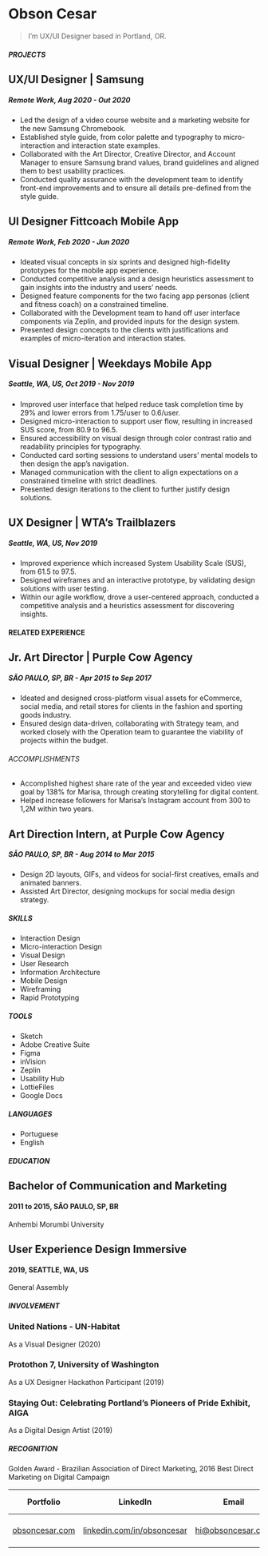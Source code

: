 # Obson Cesar

> I’m UX/UI Designer based in Portland, OR.

##### PROJECTS

## UX/UI Designer | Samsung
##### Remote Work, Aug 2020 - Out 2020

- Led the design of a video course website and a marketing website for the new Samsung Chromebook.
- Established style guide, from color palette and typography to micro-interaction and interaction state examples.
- Collaborated with the Art Director, Creative Director, and Account Manager to ensure Samsung brand values, brand guidelines and aligned them to best usability practices. 
- Conducted quality assurance with the development team to identify front-end improvements and to ensure all details pre-defined from the style guide.


## UI Designer  Fittcoach Mobile App
##### Remote Work, Feb 2020 - Jun 2020
- Ideated visual concepts in six sprints and designed high-fidelity prototypes for the mobile app experience.
- Conducted competitive analysis and a design heuristics assessment to gain insights into the industry and users’ needs.
- Designed feature components for the two facing app personas (client and fitness coach) on a constrained timeline.
- Collaborated with the Development team to hand off user interface components via Zeplin, and provided inputs for the design system.
- Presented design concepts to the clients with justifications and examples of micro-iteration and interaction states.


## Visual Designer | Weekdays Mobile App
##### Seattle, WA, US, Oct 2019 - Nov 2019

- Improved user interface that helped reduce task completion time by 29% and lower errors from 1.75/user to 0.6/user.
- Designed micro-interaction to support user flow, resulting in increased SUS score, from 80.9 to 96.5.
- Ensured accessibility on visual design through color contrast ratio and readability principles for typography.
- Conducted card sorting sessions to understand users’ mental models to then design the app’s navigation.
- Managed communication with the client to align expectations on a constrained timeline with strict deadlines.
- Presented design iterations to the client to further justify design solutions.


## UX Designer | WTA’s Trailblazers
##### Seattle, WA, US, Nov 2019

- Improved experience which increased System Usability Scale (SUS), from 61.5 to 97.5.
- Designed wireframes and an interactive prototype, by validating design solutions with
user testing.
- Within our agile workflow, drove a user-centered approach, conducted a competitive analysis and a heuristics assessment for discovering insights.


#### RELATED EXPERIENCE

## Jr. Art Director | Purple Cow Agency
##### SÃO PAULO, SP, BR - Apr 2015 to Sep 2017

- Ideated and designed cross-platform visual assets for eCommerce, social media, and retail stores for clients in the fashion and sporting goods industry.
- Ensured design data-driven, collaborating with Strategy team, and worked closely with the Operation team to guarantee the viability of projects within the budget.

###### ACCOMPLISHMENTS
- Accomplished highest share rate of the year and exceeded video view goal by 138% for Marisa, through creating storytelling for digital content.
- Helped increase followers for Marisa’s Instagram account from 300 to 1,2M within two years.


## Art Direction Intern, at Purple Cow Agency
##### SÃO PAULO, SP, BR - Aug 2014 to Mar 2015

- Design 2D layouts, GIFs, and videos for social-first creatives, emails and animated banners.
- Assisted Art Director, designing mockups for social media design strategy.


##### SKILLS
- Interaction Design
- Micro-interaction Design
- Visual Design
- User Research
- Information Architecture
- Mobile Design
- Wireframing
- Rapid Prototyping


##### TOOLS
- Sketch
- Adobe Creative Suite
- Figma
- inVision
- Zeplin
- Usability Hub
- LottieFiles
- Google Docs


##### LANGUAGES
- Portuguese
- English

##### EDUCATION

## Bachelor of Communication and Marketing
#### 2011 to 2015, SÃO PAULO, SP, BR
Anhembi Morumbi University

## User Experience Design Immersive
#### 2019, SEATTLE, WA, US
General Assembly


##### INVOLVEMENT

### United Nations - UN-Habitat
As a Visual Designer (2020)

### Protothon 7, University of Washington
As a UX Designer Hackathon Participant (2019)

### Staying Out: Celebrating Portland’s Pioneers of Pride Exhibit, AIGA
As a Digital Design Artist (2019)


##### RECOGNITION

Golden Award - Brazilian Association of Direct Marketing, 2016
Best Direct Marketing on Digital Campaign




| Portfolio | LinkedIn | Email | Phone Number |
| -- | -- | -- | --|
| [obsoncesar.com](https://obsoncesar.com/) | [linkedin.com/in/obsoncesar](https://www.linkedin.com/in/obsoncesar/) | hi@obsoncesar.com | (971) 270-6121 |

